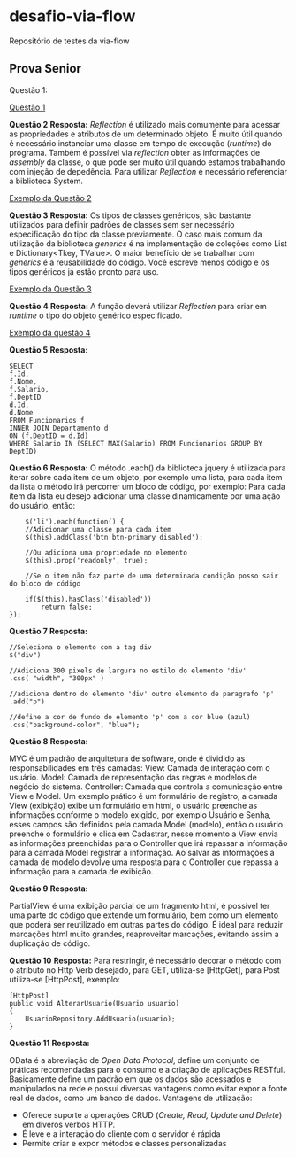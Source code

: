 # desafio-via-flow
Repositório de testes da via-flow


## Prova Senior

Questão 1:

[Questão 1](https://github.com/angelicaflausino/desafio-via-flow/blob/main/src/DesafioApp/DesafioApp/Questao1.cs)

**Questão 2**
**Resposta:** 
	*Reflection* é utilizado mais comumente para acessar as propriedades e atributos de um determinado objeto. É muito útil quando é necessário instanciar uma classe em tempo de execução (*runtime*) do programa. Também é possível via *reflection* obter as informações de *assembly* da classe, o que pode ser muito útil quando estamos trabalhando com injeção de depedência. 
	Para utilizar *Reflection* é necessário referenciar a biblioteca System.
	
[Exemplo da Questão 2](https://github.com/angelicaflausino/desafio-via-flow/blob/main/src/DesafioApp/DesafioApp/Questao2.cs)

**Questão 3**
**Resposta:** 
	Os tipos de classes genéricos, são bastante utilizados para definir padrões de classes sem ser necessário especificação do tipo da classe previamente. O caso mais comum da utilização da biblioteca *generics* é na implementação de coleções como List<T> e Dictionary<Tkey, TValue>. 
	O maior benefício de se trabalhar com *generics* é a reusabilidade do código. Você escreve menos código e os tipos genéricos já estão pronto para uso.

[Exemplo da Questão 3](https://github.com/angelicaflausino/desafio-via-flow/blob/main/src/DesafioApp/DesafioApp/Questao3.cs)

**Questão 4**
**Resposta:** 
A função deverá utilizar *Reflection* para criar em *runtime* o tipo do objeto genérico especificado.

[Exemplo da questão 4](https://github.com/angelicaflausino/desafio-via-flow/blob/main/src/DesafioApp/DesafioApp/Questao4.cs)

**Questão 5**
**Resposta:** 

    SELECT 
    f.Id,
    f.Nome,
    f.Salario,
    f.DeptID
    d.Id,
    d.Nome
    FROM Funcionarios f
    INNER JOIN Departamento d
    ON (f.DeptID = d.Id)
    WHERE Salario IN (SELECT MAX(Salario) FROM Funcionarios GROUP BY DeptID)

**Questão 6**
**Resposta:** 
O método .each() da biblioteca jquery é utilizada para iterar sobre cada item de um objeto, por exemplo uma lista, para cada item da lista o método irá percorrer um bloco de código, por exemplo: Para cada item da lista eu desejo adicionar uma classe dinamicamente por uma ação do usuário, então:

        $('li').each(function() {
    	//Adicionar uma classe para cada item
    	$(this).addClass('btn btn-primary disabled');
    	
    	//Ou adiciona uma propriedade no elemento
    	$(this).prop('readonly', true);
    	
    	//Se o item não faz parte de uma determinada condição posso sair do bloco de código
    	
    	if($(this).hasClass('disabled'))
    		return false;
    });

**Questão 7**
**Resposta:** 

    //Seleciona o elemento com a tag div
    $("div")
    
    //Adiciona 300 pixels de largura no estilo do elemento 'div'
    .css( "width", "300px" )
    
    //adiciona dentro do elemento 'div' outro elemento de paragrafo 'p'
    .add("p")
    
    //define a cor de fundo do elemento 'p' com a cor blue (azul)
    .css("background-color", "blue"); 


**Questão 8**
**Resposta:** 

MVC é um padrão de arquitetura de software, onde é dividido as responsabilidades em três camadas:
 View: Camada de interação com o usuário.
 Model: Camada de representação das regras e modelos de negócio do sistema.
 Controller: Camada que controla a comunicação entre View e Model.
 Um exemplo prático é um formulário de registro, a camada View (exibição) exibe um formulário em html, o usuário preenche as informações conforme o modelo exigido, por exemplo Usuário e Senha, esses campos são definidos pela camada Model (modelo), então o usuário preenche o formulário e clica em Cadastrar, nesse momento a View envia as informações preenchidas para o Controller que irá repassar a informação para a camada Model registrar a informação. Ao salvar as informações a camada de modelo devolve uma resposta para o Controller que repassa a informação para a camada de exibição.

**Questão 9**
**Resposta:** 

PartialView é uma exibição parcial de um fragmento html, é possível ter uma parte do código que extende um formulário, bem como um elemento que poderá ser reutilizado em outras partes do código. É ideal para reduzir marcações html muito grandes, reaproveitar marcações, evitando assim a duplicação de código.

**Questão 10**
**Resposta:** 
Para restringir, é necessário decorar o método com o atributo no Http Verb desejado, para GET, utiliza-se [HttpGet], para Post utiliza-se [HttpPost], exemplo:

	[HttpPost]
    public void AlterarUsuario(Usuario usuario) 
    { 
	    UsuarioRepository.AddUsuario(usuario); 
    }

**Questão 11**
**Resposta:** 

OData é a abreviação de *Open Data Protocol*, define um conjunto de práticas recomendadas para o consumo e a criação de aplicações RESTful. Basicamente define um padrão em que os dados são acessados e manipulados na rede e possui diversas vantagens como evitar expor a fonte real de dados, como um banco de dados.
Vantagens de utilização:
- Oferece suporte a operações CRUD (*Create, Read, Update and Delete*) em diveros verbos HTTP.
- É leve e a interação do cliente com o servidor é rápida
- Permite criar e expor métodos e classes personalizadas

